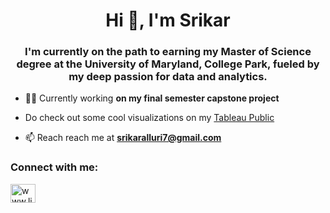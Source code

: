 <h1 align="center">Hi 👋, I'm Srikar</h1>
<h3 align="center">I'm currently on the path to earning my Master of Science degree at the University of Maryland, College Park, fueled by my deep passion for data and analytics.</h3>

- 👨‍💻 Currently working **on my final semester capstone project**

- Do check out some cool visualizations on my [Tableau Public](app/profile/srikar.alluri)

- 📫 Reach reach me at **srikaralluri7@gmail.com**

<h3 align="left">Connect with me:</h3>
<p align="left">
<a href="https://linkedin.com/in/www.linkedin.com/in/srikar-alluri" target="blank"><img align="center" src="https://raw.githubusercontent.com/rahuldkjain/github-profile-readme-generator/master/src/images/icons/Social/linked-in-alt.svg" alt="www.linkedin.com/in/srikar-alluri" height="30" width="40" /></a>
</p>

